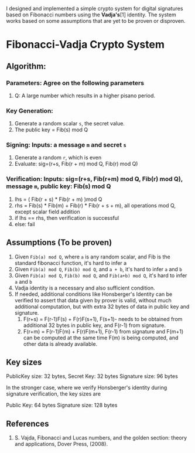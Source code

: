 I designed and implemented a simple crypto system for digital signatures based on Fibonacci numbers using the **Vadja's**[1]  identity. The system works based on some assumptions that are yet to be proven or disproven.

# Fibonacci-Vadja Crypto System

## Algorithm:
 
### Parameters: Agree on the following parameters

1. Q: A large number which results in a higher pisano period.
 
### Key Generation: 

1. Generate a random scalar `s`, the secret value.
2. The public key = Fib(s) mod Q
 
### Signing: Inputs: a message `m` and secret `s`

1. Generate a random `r`, which is even
2. Evaluate: sig=(r+s, Fib(r + m) mod Q, Fib(r) mod Q)
 
### Verification: Inputs: sig=(r+s, Fib(r+m) mod Q, Fib(r) mod Q), message `m`, public key: Fib(s) mod Q

1. lhs = ( Fib(r + s) * Fib(r + m) )mod Q
2. rhs = Fib(s)  * Fib(m) + Fib(r) * Fib(r + s + m), all operations mod Q, except scalar field addition
3. if lhs == rhs, then verification is successful
4. else: fail

## Assumptions (To be proven)
 
1. Given `Fib(a) mod Q`, where `a` is any random scalar, and Fib is the standard fibonacci function, it's hard to infer a
2. Given `Fib(a) mod Q`, `Fib(b) mod Q`, and `a + b`, it's hard to infer `a` and `b`
3. Given `Fib(a) mod Q`, `Fib(b) mod Q`, and `Fib(a+b) mod Q`, it's hard to infer `a` and `b`
4. Vadja identity is a necessary and also sufficient condition.
5. If needed, additional conditions like Honsberger's Identity can be verified to assert that data given by prover is valid, without much additional computation, but with extra 32 bytes of data in public key and signature.
    1. F(r+s) = F(r-1)F(s) + F(r)F(s+1), F(s+1)- needs to be obtained from additional 32 bytes in public key, and F(r-1) from signature.
    2. F(r+m) = F(r-1)F(m) + F(r)F(m+1), F(r-1) from signature and F(m+1) can be computed at the same time F(m) is being computed, and other data is already available.

## Key sizes

PublicKey size: 32 bytes, Secret Key: 32 bytes
Signature size: 96 bytes

In the stronger case, where we verify Honsberger's identity during signature verification, the key sizes are

Public Key: 64 bytes
Signature size: 128 bytes

## References

1. S. Vajda, Fibonacci and Lucas numbers, and the golden section: theory and applications, Dover Press, (2008).

